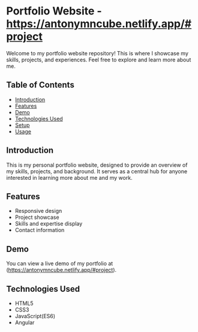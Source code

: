  # Portfolio Website - https://antonymncube.netlify.app/#project

Welcome to my portfolio website repository! This is where I showcase my skills, projects, and experiences. Feel free to explore and learn more about me.

## Table of Contents
- [Introduction](#introduction)
- [Features](#features)
- [Demo](#demo)
- [Technologies Used](#technologies-used)
- [Setup](#setup)
- [Usage](#usage)
  

## Introduction
This is my personal portfolio website, designed to provide an overview of my skills, projects, and background. It serves as a central hub for anyone interested in learning more about me and my work.

## Features
- Responsive design
- Project showcase
- Skills and expertise display
- Contact information

## Demo
You can view a live demo of my portfolio at (https://antonymncube.netlify.app/#project).

## Technologies Used
- HTML5
- CSS3
- JavaScript(ES6)
- Angular
